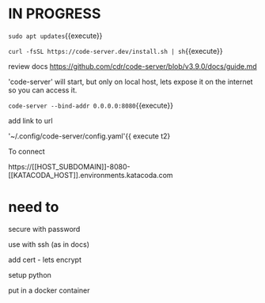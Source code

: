 

# IN PROGRESS

`sudo apt updates`{{execute}}

`curl -fsSL https://code-server.dev/install.sh | sh`{{execute}}

review docs  https://github.com/cdr/code-server/blob/v3.9.0/docs/guide.md

'code-server' will start, but only on local host, lets expose it on the internet so you can access it.

`code-server --bind-addr 0.0.0.0:8080`{{execute}}

add link to url

'~/.config/code-server/config.yaml'{{ execute t2}

To connect

https://[[HOST_SUBDOMAIN]]-8080-[[KATACODA_HOST]].environments.katacoda.com




# need to

secure with password

use with ssh (as in docs)

add cert - lets encrypt

setup python 

put in a docker container